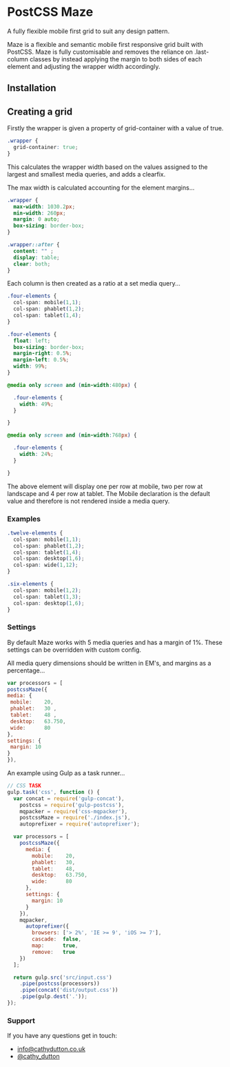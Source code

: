 # PostCSS Maze

A fully flexible mobile first grid to suit any design pattern.

[PostCSS]: https://github.com/postcss/postcss
[ci-img]:  https://travis-ci.org/cathydutton/postcss-maze.svg
[ci]:      https://travis-ci.org/cathydutton/postcss-maze


Maze is a flexible and semantic mobile first responsive grid built with PostCSS. Maze is fully customisable and removes the reliance on .last-column classes by instead applying the margin to both sides of each element and adjusting the wrapper width accordingly.


## Installation


## Creating a grid

Firstly the wrapper is given a property of grid-container with a value of true.

```css
.wrapper {
  grid-container: true;
}
```

This calculates the wrapper width based on the values assigned to the largest and smallest media queries, and adds a clearfix.

The max width is calculated accounting for the element margins...

```css
.wrapper {
  max-width: 1030.2px;
  min-width: 260px;
  margin: 0 auto;
  box-sizing: border-box;
}

.wrapper::after {
  content: "" ;
  display: table;
  clear: both;
}
```
Each column is then created as a ratio at a set media query...

```css
.four-elements {
  col-span: mobile(1,1);
  col-span: phablet(1,2);
  col-span: tablet(1,4);
}
```

```css
.four-elements {
  float: left;
  box-sizing: border-box;
  margin-right: 0.5%;
  margin-left: 0.5%;
  width: 99%;
}

@media only screen and (min-width:480px) {

  .four-elements {
    width: 49%;
  }

}

@media only screen and (min-width:768px) {

  .four-elements {
    width: 24%;
  }

}
```

The above element will display one per row at mobile, two per row at landscape and 4 per row at tablet. The Mobile declaration is the default value and therefore is not rendered inside a media query.

### Examples

```css
.twelve-elements {
  col-span: mobile(1,1);
  col-span: phablet(1,2);
  col-span: tablet(1,4);
  col-span: desktop(1,6);
  col-span: wide(1,12);
}
```

```css
.six-elements {
  col-span: mobile(1,2);
  col-span: tablet(1,3);
  col-span: desktop(1,6);
}
```

### Settings

By default Maze works with 5 media queries and has a margin of 1%. These settings can be overridden with custom config.

All media query dimensions should be written in EM's, and margins as a percentage...

```js
var processors = [
postcssMaze({
media: {
 mobile:    20,
 phablet:   30 ,
 tablet:    48 ,
 desktop:   63.750,
 wide:      80
},
settings: {
 margin: 10
}
}),
```

An example using Gulp as a task runner...

```js
// CSS TASK
gulp.task('css', function () {
  var concat = require('gulp-concat'),
    postcss = require('gulp-postcss'),
    mqpacker = require('css-mqpacker'),
    postcssMaze = require('./index.js'),
    autoprefixer = require('autoprefixer');

  var processors = [
    postcssMaze({
      media: {
        mobile:    20,
        phablet:   30,
        tablet:    48,
        desktop:   63.750,
        wide:      80
      },
      settings: {
        margin: 10
      }
    }),
    mqpacker,
      autoprefixer({
        browsers: ['> 2%', 'IE >= 9', 'iOS >= 7'],
        cascade:  false,
        map:      true,
        remove:   true
    })
  ];

  return gulp.src('src/input.css')
    .pipe(postcss(processors))
    .pipe(concat('dist/output.css'))
    .pipe(gulp.dest('.'));
});


```

### Support
If you have any questions get in touch:

-   [info@cathydutton.co.uk](mailto:info@cathydutton.co.uk)
-   [@cathy_dutton](http://twitter.com/cathy_dutton)
